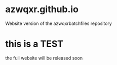 # azwqxr.github.io
Website version of the azwqxrbatchfiles repository
# this is a TEST
the full website will be released soon
